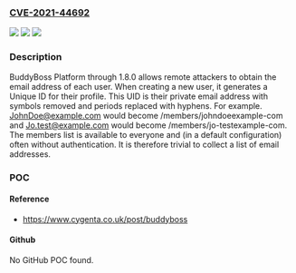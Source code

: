 ### [CVE-2021-44692](https://cve.mitre.org/cgi-bin/cvename.cgi?name=CVE-2021-44692)
![](https://img.shields.io/static/v1?label=Product&message=n%2Fa&color=blue)
![](https://img.shields.io/static/v1?label=Version&message=n%2Fa&color=blue)
![](https://img.shields.io/static/v1?label=Vulnerability&message=n%2Fa&color=brighgreen)

### Description

BuddyBoss Platform through 1.8.0 allows remote attackers to obtain the email address of each user. When creating a new user, it generates a Unique ID for their profile. This UID is their private email address with symbols removed and periods replaced with hyphens. For example. JohnDoe@example.com would become /members/johndoeexample-com and Jo.test@example.com would become /members/jo-testexample-com. The members list is available to everyone and (in a default configuration) often without authentication. It is therefore trivial to collect a list of email addresses.

### POC

#### Reference
- https://www.cygenta.co.uk/post/buddyboss

#### Github
No GitHub POC found.

